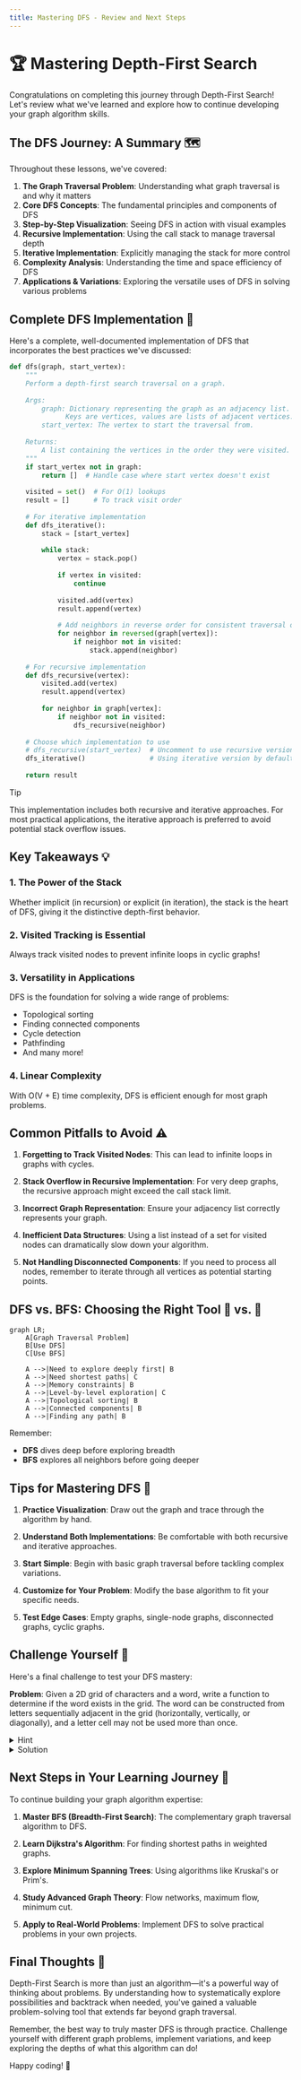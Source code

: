 ```yaml
---
title: Mastering DFS - Review and Next Steps
---
```


# 🏆 Mastering Depth-First Search

Congratulations on completing this journey through Depth-First Search! Let's review what we've learned and explore how to continue developing your graph algorithm skills.

## The DFS Journey: A Summary 🗺️

Throughout these lessons, we've covered:

1. **The Graph Traversal Problem**: Understanding what graph traversal is and why it matters
2. **Core DFS Concepts**: The fundamental principles and components of DFS
3. **Step-by-Step Visualization**: Seeing DFS in action with visual examples
4. **Recursive Implementation**: Using the call stack to manage traversal depth
5. **Iterative Implementation**: Explicitly managing the stack for more control
6. **Complexity Analysis**: Understanding the time and space efficiency of DFS
7. **Applications & Variations**: Exploring the versatile uses of DFS in solving various problems

## Complete DFS Implementation 📝

Here's a complete, well-documented implementation of DFS that incorporates the best practices we've discussed:

```python
def dfs(graph, start_vertex):
    """
    Perform a depth-first search traversal on a graph.
    
    Args:
        graph: Dictionary representing the graph as an adjacency list.
              Keys are vertices, values are lists of adjacent vertices.
        start_vertex: The vertex to start the traversal from.
        
    Returns:
        A list containing the vertices in the order they were visited.
    """
    if start_vertex not in graph:
        return []  # Handle case where start vertex doesn't exist
    
    visited = set()  # For O(1) lookups
    result = []      # To track visit order
    
    # For iterative implementation
    def dfs_iterative():
        stack = [start_vertex]
        
        while stack:
            vertex = stack.pop()
            
            if vertex in visited:
                continue
                
            visited.add(vertex)
            result.append(vertex)
            
            # Add neighbors in reverse order for consistent traversal order
            for neighbor in reversed(graph[vertex]):
                if neighbor not in visited:
                    stack.append(neighbor)
    
    # For recursive implementation
    def dfs_recursive(vertex):
        visited.add(vertex)
        result.append(vertex)
        
        for neighbor in graph[vertex]:
            if neighbor not in visited:
                dfs_recursive(neighbor)
    
    # Choose which implementation to use
    # dfs_recursive(start_vertex)  # Uncomment to use recursive version
    dfs_iterative()                # Using iterative version by default
    
    return result
```

> [!TIP]
> This implementation includes both recursive and iterative approaches. For most practical applications, the iterative approach is preferred to avoid potential stack overflow issues.

## Key Takeaways 💡

### 1. The Power of the Stack

Whether implicit (in recursion) or explicit (in iteration), the stack is the heart of DFS, giving it the distinctive depth-first behavior.

### 2. Visited Tracking is Essential

Always track visited nodes to prevent infinite loops in cyclic graphs!

### 3. Versatility in Applications

DFS is the foundation for solving a wide range of problems:
- Topological sorting
- Finding connected components
- Cycle detection
- Pathfinding
- And many more!

### 4. Linear Complexity

With O(V + E) time complexity, DFS is efficient enough for most graph problems.

## Common Pitfalls to Avoid ⚠️

1. **Forgetting to Track Visited Nodes**: This can lead to infinite loops in graphs with cycles.

2. **Stack Overflow in Recursive Implementation**: For very deep graphs, the recursive approach might exceed the call stack limit.

3. **Incorrect Graph Representation**: Ensure your adjacency list correctly represents your graph.

4. **Inefficient Data Structures**: Using a list instead of a set for visited nodes can dramatically slow down your algorithm.

5. **Not Handling Disconnected Components**: If you need to process all nodes, remember to iterate through all vertices as potential starting points.

## DFS vs. BFS: Choosing the Right Tool 🔄 vs. 🔁

```mermaid
graph LR;
    A[Graph Traversal Problem]
    B[Use DFS]
    C[Use BFS]
    
    A -->|Need to explore deeply first| B
    A -->|Need shortest paths| C
    A -->|Memory constraints| B
    A -->|Level-by-level exploration| C
    A -->|Topological sorting| B
    A -->|Connected components| B
    A -->|Finding any path| B
```

Remember:
- **DFS** dives deep before exploring breadth
- **BFS** explores all neighbors before going deeper

## Tips for Mastering DFS 🌟

1. **Practice Visualization**: Draw out the graph and trace through the algorithm by hand.

2. **Understand Both Implementations**: Be comfortable with both recursive and iterative approaches.

3. **Start Simple**: Begin with basic graph traversal before tackling complex variations.

4. **Customize for Your Problem**: Modify the base algorithm to fit your specific needs.

5. **Test Edge Cases**: Empty graphs, single-node graphs, disconnected graphs, cyclic graphs.

## Challenge Yourself 💪

Here's a final challenge to test your DFS mastery:

**Problem**: Given a 2D grid of characters and a word, write a function to determine if the word exists in the grid. The word can be constructed from letters sequentially adjacent in the grid (horizontally, vertically, or diagonally), and a letter cell may not be used more than once.

<details>
<summary>Hint</summary>

This is a classic backtracking problem. You can use DFS to explore possible paths from each starting cell, treating the grid as a graph where adjacent cells are connected.
</details>

<details>
<summary>Solution</summary>

```python
def exist(board, word):
    if not board or not board[0]:
        return False
    
    rows, cols = len(board), len(board[0])
    
    def dfs(r, c, index):
        # Base case: we found the word
        if index == len(word):
            return True
        
        # Check boundaries and if current cell matches current character
        if (r < 0 or r >= rows or c < 0 or c >= cols or 
            board[r][c] != word[index]):
            return False
        
        # Mark as visited by changing the value temporarily
        temp = board[r][c]
        board[r][c] = '#'
        
        # Explore all four directions
        found = (dfs(r+1, c, index+1) or
                 dfs(r-1, c, index+1) or
                 dfs(r, c+1, index+1) or
                 dfs(r, c-1, index+1))
        
        # Restore the value (backtrack)
        board[r][c] = temp
        
        return found
    
    # Try each cell as a starting point
    for r in range(rows):
        for c in range(cols):
            if dfs(r, c, 0):
                return True
    
    return False
```

This solution uses DFS with backtracking to explore all possible paths from each cell in the grid, marking cells as visited during exploration and restoring them when backtracking.
</details>

## Next Steps in Your Learning Journey 🚀

To continue building your graph algorithm expertise:

1. **Master BFS (Breadth-First Search)**: The complementary graph traversal algorithm to DFS.

2. **Learn Dijkstra's Algorithm**: For finding shortest paths in weighted graphs.

3. **Explore Minimum Spanning Trees**: Using algorithms like Kruskal's or Prim's.

4. **Study Advanced Graph Theory**: Flow networks, maximum flow, minimum cut.

5. **Apply to Real-World Problems**: Implement DFS to solve practical problems in your own projects.

## Final Thoughts 🌟

Depth-First Search is more than just an algorithm—it's a powerful way of thinking about problems. By understanding how to systematically explore possibilities and backtrack when needed, you've gained a valuable problem-solving tool that extends far beyond graph traversal.

Remember, the best way to truly master DFS is through practice. Challenge yourself with different graph problems, implement variations, and keep exploring the depths of what this algorithm can do!

Happy coding! 🚀 